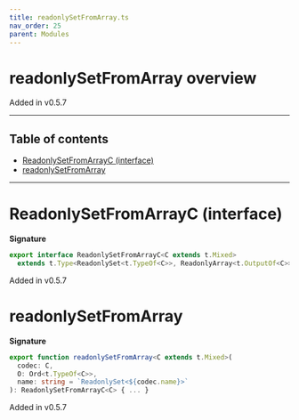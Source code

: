 ```yaml
---
title: readonlySetFromArray.ts
nav_order: 25
parent: Modules
---
```


# readonlySetFromArray overview

Added in v0.5.7

---

<h2 class="text-delta">Table of contents</h2>

- [ReadonlySetFromArrayC (interface)](#readonlysetfromarrayc-interface)
- [readonlySetFromArray](#readonlysetfromarray)

---

# ReadonlySetFromArrayC (interface)

**Signature**

```ts
export interface ReadonlySetFromArrayC<C extends t.Mixed>
  extends t.Type<ReadonlySet<t.TypeOf<C>>, ReadonlyArray<t.OutputOf<C>>, unknown> {}
```

Added in v0.5.7

# readonlySetFromArray

**Signature**

```ts
export function readonlySetFromArray<C extends t.Mixed>(
  codec: C,
  O: Ord<t.TypeOf<C>>,
  name: string = `ReadonlySet<${codec.name}>`
): ReadonlySetFromArrayC<C> { ... }
```

Added in v0.5.7

